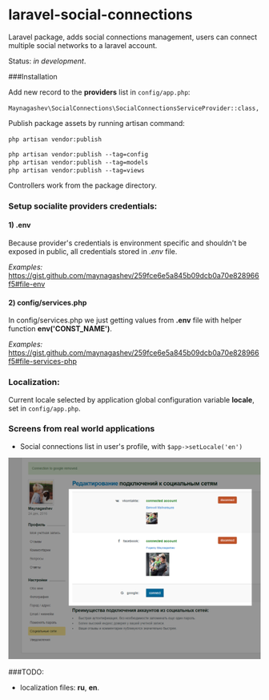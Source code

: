 # laravel-social-connections
Laravel package, adds social connections management, users can connect
multiple social networks to a laravel account.

Status: *in development*.


###Installation

Add new record to the **providers** list in `config/app.php`:

`Maynagashev\SocialConnections\SocialConnectionsServiceProvider::class,`

Publish package assets by running artisan command:

`php artisan vendor:publish`

    php artisan vendor:publish --tag=config
    php artisan vendor:publish --tag=models
    php artisan vendor:publish --tag=views

Controllers work from the package directory.

### Setup socialite providers credentials:
 
#### 1) **.env**

Because provider's credentials is environment specific and shouldn't be exposed in public, 
all credentials stored in _.env_ file.
 
_Examples:_ https://gist.github.com/maynagashev/259fce6e5a845b09dcb0a70e828966f5#file-env

 
#### 2) **config/services.php**

In config/services.php we just getting values from **.env** file with helper function **env('CONST_NAME')**.

_Examples:_ https://gist.github.com/maynagashev/259fce6e5a845b09dcb0a70e828966f5#file-services-php


### Localization:

Current locale selected by application global configuration variable **locale**, set in `config/app.php`.

### Screens from real world applications

- Social connections list in user's profile, with `$app->setLocale('en')`

![screen1](https://raw.githubusercontent.com/maynagashev/laravel-social-connections/master/screens/01.png)


###TODO:

- localization files: **ru**, **en**. 



